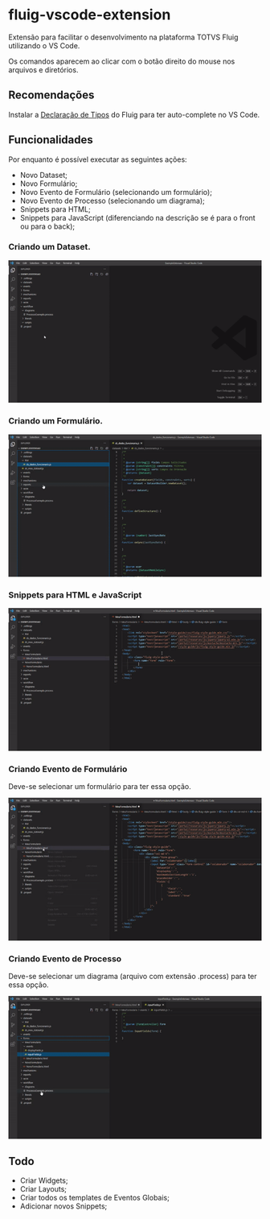 # fluig-vscode-extension

Extensão para facilitar o desenvolvimento na plataforma TOTVS Fluig utilizando o VS Code.

Os comandos aparecem ao clicar com o botão direito do mouse nos arquivos e diretórios.

## Recomendações

Instalar a [Declaração de Tipos](https://github.com/brunogasparetto/fluig-declaration-type) do Fluig para ter auto-complete no VS Code.

## Funcionalidades

Por enquanto é possível executar as seguintes ações:

- Novo Dataset;
- Novo Formulário;
- Novo Evento de Formulário (selecionando um formulário);
- Novo Evento de Processo (selecionando um diagrama);
- Snippets para HTML;
- Snippets para JavaScript (diferenciando na descrição se é para o front ou para o back);

### Criando um Dataset.

![Criar Dataset](images/dataset.gif)

### Criando um Formulário.

![Criar Formulário](images/form.gif)

### Snippets para HTML e JavaScript

![Snippets](images/snippets.gif)

### Criando Evento de Formulário

Deve-se selecionar um formulário para ter essa opção.

![Criar Evento de Formulário](images/form_event.gif)

### Criando Evento de Processo

Deve-se selecionar um diagrama (arquivo com extensão .process) para ter essa opção.

![Criar Evento de Processo](images/workflow_event.gif)

## Todo

- Criar Widgets;
- Criar Layouts;
- Criar todos os templates de Eventos Globais;
- Adicionar novos Snippets;
